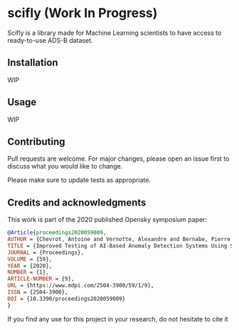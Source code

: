  
# scifly (Work In Progress)

Scifly is a library made for Machine Learning scientists to have access to ready-to-use ADS-B dataset.

## Installation

WIP

## Usage

WIP

## Contributing
Pull requests are welcome. For major changes, please open an issue first to discuss what you would like to change.

Please make sure to update tests as appropriate.

## Credits and acknowledgments

This work is part of the 2020 published Opensky symposium paper:

```bibtex
@Article{proceedings2020059009,
AUTHOR = {Chevrot, Antoine and Vernotte, Alexandre and Bernabe, Pierre and Cretin, Aymeric and Peureux, Fabien and Legeard, Bruno},
TITLE = {Improved Testing of AI-Based Anomaly Detection Systems Using Synthetic Surveillance Data},
JOURNAL = {Proceedings},
VOLUME = {59},
YEAR = {2020},
NUMBER = {1},
ARTICLE-NUMBER = {9},
URL = {https://www.mdpi.com/2504-3900/59/1/9},
ISSN = {2504-3900},
DOI = {10.3390/proceedings2020059009}
}
```

If you find any use for this project in your research, do not hesitate to cite it
